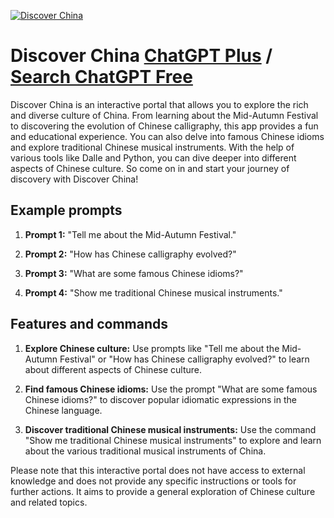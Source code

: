 
[![Discover China](https://files.oaiusercontent.com/file-MhcGRkV7jXN3h9KeRXUyC29G?se=2123-10-18T12%3A00%3A09Z&sp=r&sv=2021-08-06&sr=b&rscc=max-age%3D31536000%2C%20immutable&rscd=attachment%3B%20filename%3D81216887-90a8-4901-8a79-80cd1e51ac00.png&sig=Goh0F8ZUsQBWvMtNod/fzLHryyQ/gPkoN8yrT%2BE7q88%3D)](https://chat.openai.com/g/g-dqRVmXqdL-discover-china)

# Discover China [ChatGPT Plus](https://chat.openai.com/g/g-dqRVmXqdL-discover-china) / [Search ChatGPT Free](https://gptcall.net/index.html#/?search=Discover%20China)

Discover China is an interactive portal that allows you to explore the rich and diverse culture of China. From learning about the Mid-Autumn Festival to discovering the evolution of Chinese calligraphy, this app provides a fun and educational experience. You can also delve into famous Chinese idioms and explore traditional Chinese musical instruments. With the help of various tools like Dalle and Python, you can dive deeper into different aspects of Chinese culture. So come on in and start your journey of discovery with Discover China!

## Example prompts

1. **Prompt 1:** "Tell me about the Mid-Autumn Festival."

2. **Prompt 2:** "How has Chinese calligraphy evolved?"

3. **Prompt 3:** "What are some famous Chinese idioms?"

4. **Prompt 4:** "Show me traditional Chinese musical instruments."

## Features and commands

1. **Explore Chinese culture:** Use prompts like "Tell me about the Mid-Autumn Festival" or "How has Chinese calligraphy evolved?" to learn about different aspects of Chinese culture.

2. **Find famous Chinese idioms:** Use the prompt "What are some famous Chinese idioms?" to discover popular idiomatic expressions in the Chinese language.

3. **Discover traditional Chinese musical instruments:** Use the command "Show me traditional Chinese musical instruments" to explore and learn about the various traditional musical instruments of China.

Please note that this interactive portal does not have access to external knowledge and does not provide any specific instructions or tools for further actions. It aims to provide a general exploration of Chinese culture and related topics.


